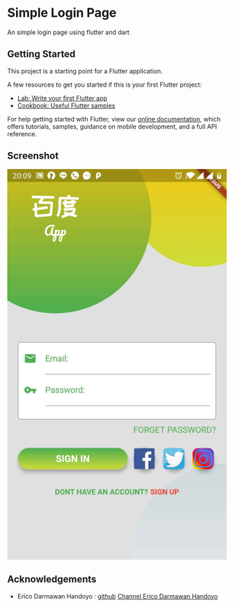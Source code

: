 # Simple Login Page
An simple login page using flutter and dart

## Getting Started

This project is a starting point for a Flutter application.

A few resources to get you started if this is your first Flutter project:

- [Lab: Write your first Flutter app](https://flutter.dev/docs/get-started/codelab)
- [Cookbook: Useful Flutter samples](https://flutter.dev/docs/cookbook)

For help getting started with Flutter, view our
[online documentation](https://flutter.dev/docs), which offers tutorials,
samples, guidance on mobile development, and a full API reference.

## Screenshot
![Image](https://github.com/raymondddenny/Flutter-Train/blob/master/simple_login_page/screenshot/Login%20Page.jpg)

## Acknowledgements
* Erico Darmawan Handoyo : [github](https://github.com/khewanxing) [Channel Erico Darmawan Handoyo](https://www.youtube.com/channel/UC0s92eMIsyR9otmIiY4v8Ww) 



